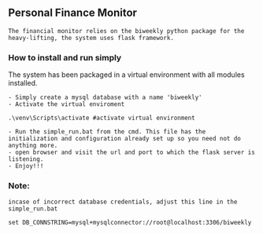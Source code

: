 ## Personal Finance Monitor

    The financial monitor relies on the biweekly python package for the heavy-lifting, the system uses flask framework.

### How to install and run simply
The system has been packaged in a virtual environment with all modules installed.

    - Simply create a mysql database with a name 'biweekly'
    - Activate the virtual enviroment

```
.\venv\Scripts\activate #activate virtual environment
```

    - Run the simple_run.bat from the cmd. This file has the initialization and configuration already set up so you need not do anything more.
    - open browser and visit the url and port to which the flask server is listening.
    - Enjoy!!!

### Note:
    incase of incorrect database credentials, adjust this line in the simple_run.bat
```
set DB_CONNSTRING=mysql+mysqlconnector://root@localhost:3306/biweekly
```
